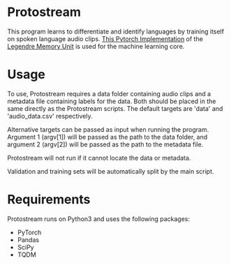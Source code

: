 # Protostream 

This program learns to differentiate and identify languages by training itself on spoken language audio clips. [This Pytorch Implementation](https://github.com/hrshtv/pytorch-lmu) of the [Legendre Memory Unit](https://proceedings.neurips.cc/paper/2019/file/952285b9b7e7a1be5aa7849f32ffff05-Paper.pdf) is used for the machine learning core. 

# Usage

To use, Protostream requires a data folder containing audio clips and a metadata file containing labels for the data. Both should be placed in the same directly as the Protostream scripts. The default targets are 'data' and 'audio_data.csv' respectively. 

Alternative targets can be passed as input when running the program. Argument 1 (argv[1]) will be passed as the path to the data folder, and argument 2 (argv[2]) will be passed as the path to the metadata file. 

Protostream will not run if it cannot locate the data or metadata. 

Validation and training sets will be automatically split by the main script. 

# Requirements

Protostream runs on Python3 and uses the following packages:
- PyTorch
- Pandas
- SciPy 
- TQDM